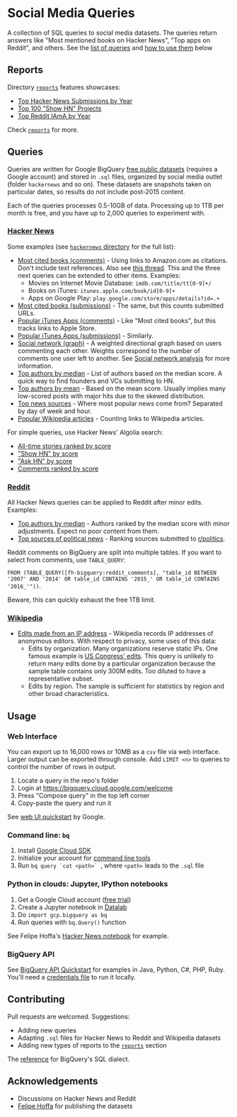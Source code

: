 # Social Media Queries

A collection of SQL queries to social media datasets. The queries return answers like "Most mentioned books on Hacker News", "Top apps on Reddit", and others. See the [list of queries](#queries) and [how to use them](#usage) below

## Reports

Directory [`reports`](reports/) features showcases:

* [Top Hacker News Submissions by Year](reports/hackernews-top-submissions-by-year.md)
* [Top 100 "Show HN" Projects](reports/hackernews-top-show-hn-100.md)
* [Top Reddit IAmA by Year](reports/reddit-top-iama-by-year.md)

Check [`reports`](reports/) for more.

## Queries

Queries are written for Google BigQuery [free public datasets](https://bigquery.cloud.google.com/) (requires a Google account) and stored in `.sql` files, organized by social media outlet (folder `hackernews` and so on). These datasets are snapshots taken on particular dates, so results do not include post-2015 content.

Each of the queries processes 0.5-10GB of data. Processing up to 1TB per month is free, and you have up to 2,000 queries to experiment with.

### [Hacker News](https://news.ycombinator.com/)

Some examples (see [`hackernews` directory](hackernews/) for the full list):

* [Most cited books (comments)](hackernews/amazon-books-in-text.sql) - Using links to Amazon.com as citations. Don't include text references. Also see [this thread](https://news.ycombinator.com/item?id=10924741). This and the three next queries can be extended to other items. Examples:
  - Movies on Internet Movie Database: `imdb.com/title/tt[0-9]+/`
  - Books on iTunes: `itunes.apple.com/book/id[0-9]+`
  - Apps on Google Play: `play.google.com/store/apps/details?id=.+`
* [Most cited books (submissions)](hackernews/amazon-books-in-url.sql) - The same, but this counts submitted URLs.
* [Popular iTunes Apps (comments)](hackernews/itunes-apps-in-text.sql) - Like "Most cited books", but this tracks links to Apple Store. 
* [Popular iTunes Apps (submissions)](hackernews/itunes-apps-in-url.sql) - Similarly.
* [Social network (graph)](hackernews/social-network.sql) - A weighted directional graph based on users commenting each other. Weights correspond to the number of comments one user left to another. See [Social network analysis](https://en.wikipedia.org/wiki/Social_network_analysis) for more information.
* [Top authors by median](hackernews/top-authors-median.sql) - List of authors based on the median score. A quick way to find founders and VCs submitting to HN.
* [Top authors by mean](hackernews/top-authors-mean.sql) - Based on the mean score. Usually implies many low-scored posts with major hits due to the skewed distribution.
* [Top news sources](hackernews/top-news-sources.sql) - Where most popular news come from? Separated by day of week and hour.
* [Popular Wikipedia articles](hackernews/wikipedia-pages-in-url.sql) - Counting links to Wikipedia articles.

For simple queries, use Hacker News' Algolia search:

* [All-time stories ranked by score](https://hn.algolia.com/?query=&sort=byPopularity&prefix&page=0&dateRange=all&type=story)
* ["Show HN" by score](https://hn.algolia.com/?query=show%20hn&sort=byPopularity&prefix&page=0&dateRange=all&type=story)
* ["Ask HN" by score](https://hn.algolia.com/?query=ask%20hn&sort=byPopularity&prefix&page=0&dateRange=all&type=story)
* [Comments ranked by score](https://hn.algolia.com/?query=&sort=byPopularity&prefix&page=0&dateRange=all&type=comment)

### [Reddit](http://reddit.com/)

All Hacker News queries can be applied to Reddit after minor edits. Examples:

* [Top authors by median](reddit/top-authors-median.sql) - Authors ranked by the median score with minor adjustments. Expect no poor content from them.
* [Top sources of political news](reddit/posts-top-domains.sql) - Ranking sources submitted to [r/politics](http://reddit.com/r/politics).

Reddit comments on BigQuery are split into multiple tables. If you want to select from comments, use `TABLE_QUERY`:

  `FROM (TABLE_QUERY([fh-bigquery:reddit_comments], "table_id BETWEEN '2007' AND '2014' OR table_id CONTAINS '2015_' OR table_id CONTAINS '2016_'"))`.

Beware, this can quickly exhaust the free 1TB limit.

### [Wikipedia](https://www.wikipedia.org/)

* [Edits made from an IP address](wikipedia/edits-by-organization.sql) - Wikipedia records IP addresses of anonymous editors. With respect to privacy, some uses of this data: 
  - Edits by organization. Many organizations reserve static IPs. One famous example is [US Congress' edits](https://en.wikipedia.org/wiki/United_States_Congressional_staff_edits_to_Wikipedia). This query is unlikely to return many edits done by a particular organization because the sample table contains only 300M edits. Too diluted to have a representative subset. 
  - Edits by region. The sample is sufficient for statistics by region and other broad characteristics.

## Usage

### Web Interface

You can export up to 16,000 rows or 10MB as a `csv` file via web interface. Larger output can be exported through console. Add `LIMIT <n>` to queries to control the number of rows in output.  

1. Locate a query in the repo's folder
2. Login at <https://bigquery.cloud.google.com/welcome>
3. Press "Compose query" in the top left corner
4. Copy-paste the query and run it

See [web UI quickstart](https://cloud.google.com/bigquery/web-ui-quickstart) by Google.

### Command line: `bq`

1. Install [Google Cloud SDK](https://cloud.google.com/sdk/downloads)
2. Initialize your account for [command line tools](https://cloud.google.com/bigquery/bq-command-line-tool)
3. Run ``bq query `cat <path>` ``, where `<path>` leads to the `.sql` file

### Python in clouds: Jupyter, IPython notebooks

1. Get a Google Cloud account ([free trial](https://console.cloud.google.com/freetrial))
2. Create a Jupyter notebook in [Datalab](https://cloud.google.com/datalab/)
3. Do `import gcp.bigquery as bq`
4. Run queries with `bq.Query()` function

See Felipe Hoffa's [Hacker News notebook](https://github.com/fhoffa/notebooks/blob/master/analyzing%20hacker%20news.ipynb) for example.

### BigQuery API

See [BigQuery API Quickstart](https://cloud.google.com/bigquery/bigquery-api-quickstart) for examples in Java, Python, C#, PHP, Ruby. You'll need a [credentials file](https://developers.google.com/identity/protocols/application-default-credentials) to run it locally.

## Contributing

Pull requests are welcomed. Suggestions:

* Adding new queries
* Adapting `.sql` files for Hacker News to Reddit and Wikipedia datasets
* Adding new types of reports to the [`reports`](reports/) section 

The [reference](https://cloud.google.com/bigquery/query-reference) for BigQuery's SQL dialect. 

## Acknowledgements

* Discussions on Hacker News and Reddit
* [Felipe Hoffa](https://twitter.com/felipehoffa) for publishing the datasets
